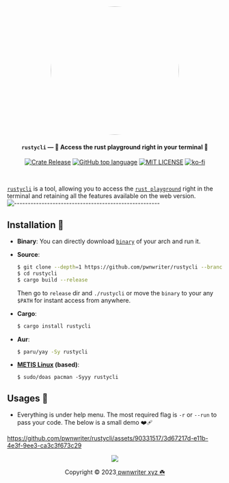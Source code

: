 <div align="center">
  <a href="https://github.com/pwnwriter/rustycli">
    <img src="https://github.com/pwnwriter/rustycli/blob/images/rustycli-crop.gif" width="300" style="border-radius: 50%;">
  </a>

<h4><strong><code>rustycli</code></strong> — 🦀 Access the rust playground right in your terminal 🍥</h4>


<a href="https://crates.io/crates/rustycli/"><img src="https://img.shields.io/crates/v/rustycli?style=flat&amp;labelColor=56534b&amp;color=c1c1b6&amp;logo=Rust&amp;logoColor=white" alt="Crate Release"></a>
[![GitHub top language](https://img.shields.io/github/languages/top/pwnwriter/rustycli)](https://github.com/pwnwriter/rustycli/search?l=rust;logoColor=white)
<a href="https://github.com/pwnwriter/haylxon/blob/main/LICENSE"><img src="https://img.shields.io/badge/License-MIT-white.svg" alt="MIT LICENSE"></a>
[![ko-fi](https://img.shields.io/badge/support-pwnwriter%20-pink?logo=kofi&logoColor=white)](https://ko-fi.com/pwnwriter)
</div>

<br>

[`rustycli`](https://github.com/pwnwriter/rustycli) is a tool, allowing you to access the [`rust playground`](https://play.rust-lang.org/) right in the terminal and retaining all the features available on the web version.
![-----------------------------------------------------](https://raw.githubusercontent.com/andreasbm/readme/master/assets/lines/aqua.png)



<a name="installation"></a>
 ## Installation 📩
  
- **Binary**:
  You can directly download [`binary`](https://github.com/pwnwriter/rustycli/releases/)  of your arch and run it.

- **Source**:

    ```bash
   $ git clone --depth=1 https://github.com/pwnwriter/rustycli --branch=main
   $ cd rustycli
   $ cargo build --release 
    ```
  Then go to `release` dir and `./rustycli` or move the `binary` to your any `$PATH` for instant access from anywhere.
 
- **Cargo**:
  ```bash
  $ cargo install rustycli
  ```

 
- **Aur**:
  ```bash
  $ paru/yay -Sy rustycli
  ```
  
- **[METIS Linux](https://metislinux.org) (based)**:
  ```
  $ sudo/doas pacman -Syyy rustycli
  ```


<a name="usages"></a>
## Usages 🎠
  - Everything is under help menu. The most required flag is `-r` or `--run` to pass your code. The below is a small demo ❤️‍🩹



https://github.com/pwnwriter/rustycli/assets/90331517/3d67217d-e11b-4e3f-9ee3-ca3c3f673c29




  
<p align="center"><img src="https://raw.githubusercontent.com/catppuccin/catppuccin/main/assets/footers/gray0_ctp_on_line.svg?sanitize=true" /></p>
<p align="center">Copyright &copy; 2023<a href="https://pwnwriter.xyz" target="_blank"> pwnwriter xyz ☘️ </a> 
  

